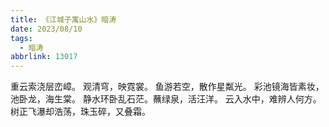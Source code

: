 ```yaml
---
title: 《江城子寓山水》暗涛
date: 2023/08/10
tags:
  - 暗涛
abbrlink: 13017
---
```

重云索浇层峦嶂。
观清穹，映霓裳。
鱼游若空，散作星粼光。
彩池镜海皆素妆，池卧龙，海生棠。
静水环卧乱石茫。蘸绿泉，活汪洋。
云入水中，难辨人何方。
树正飞瀑却浩荡，珠玉碎，又叠霜。
